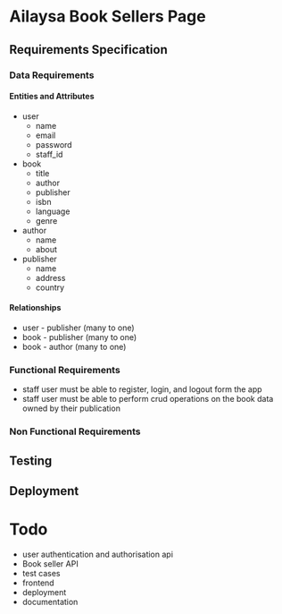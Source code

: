 # Ailaysa Book Sellers Page

## Requirements Specification

### Data Requirements
#### Entities and Attributes
  - user 
    - name
    - email
    - password
    - staff_id
  - book
    - title
    - author
    - publisher
    - isbn
    - language
    - genre
  - author
    - name
    - about
  - publisher
    - name
    - address
    - country

#### Relationships
- user - publisher (many to one)
- book - publisher (many to one)
- book - author (many to one)




### Functional Requirements
- staff user must be able to register, login, and logout form the app
- staff user must be able to perform crud operations on the book data owned by their publication


### Non Functional Requirements


## Testing


## Deployment


# Todo

- user authentication and authorisation api
- Book seller API
- test cases
- frontend
- deployment
- documentation